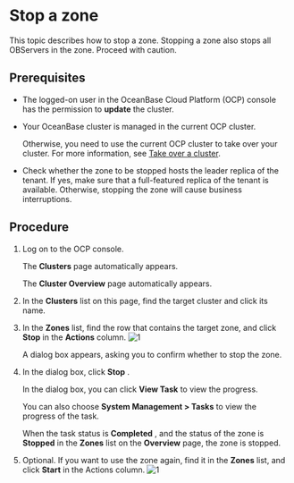 Stop a zone 
================================

This topic describes how to stop a zone. Stopping a zone also stops all OBServers in the zone. Proceed with caution. 

Prerequisites 
----------------------------------

* The logged-on user in the OceanBase Cloud Platform (OCP) console has the permission to **update** the cluster.

  

* Your OceanBase cluster is managed in the current OCP cluster. 

  Otherwise, you need to use the current OCP cluster to take over your cluster. For more information, see [Take over a cluster](../1.takeover-cluster.md).
  

* Check whether the zone to be stopped hosts the leader replica of the tenant. If yes, make sure that a full-featured replica of the tenant is available. Otherwise, stopping the zone will cause business interruptions.

  




Procedure 
------------------------------

1. Log on to the OCP console. 

   The **Clusters** page automatically appears. 

   The **Cluster Overview** page automatically appears.
   

2. In the **Clusters** list on this page, find the target cluster and click its name.

   

3. In the **Zones** list, find the row that contains the target zone, and click **Stop** in the **Actions** column. ![1](https://help-static-aliyun-doc.aliyuncs.com/assets/img/en-US/2004306461/p399107.png)

   

   A dialog box appears, asking you to confirm whether to stop the zone.
   

4. In the dialog box, click **Stop** . 

   In the dialog box, you can click **View Task** to view the progress. 

   You can also choose **System Management \> Tasks** to view the progress of the task. 

   When the task status is **Completed** , and the status of the zone is **Stopped** in the **Zones** list on the **Overview** page, the zone is stopped.
   

5. Optional. If you want to use the zone again, find it in the **Zones** list, and click **Start** in the Actions column. ![1](https://help-static-aliyun-doc.aliyuncs.com/assets/img/en-US/2004306461/p399166.png)

   




